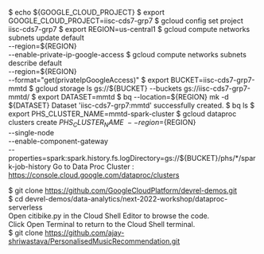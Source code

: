 $ echo ${GOOGLE_CLOUD_PROJECT}
$ export GOOGLE_CLOUD_PROJECT=iisc-cds7-grp7
$ gcloud config set project iisc-cds7-grp7
$ export REGION=us-central1
$ gcloud compute networks subnets update default \
  --region=${REGION} \
  --enable-private-ip-google-access
$ gcloud compute networks subnets describe default \
  --region=${REGION} \
  --format="get(privateIpGoogleAccess)"
$ export BUCKET=iisc-cds7-grp7-mmtd
$ gcloud storage ls gs://${BUCKET} --buckets
gs://iisc-cds7-grp7-mmtd/
$ export DATASET=mmtd
$ bq  --location=${REGION} mk -d ${DATASET}
Dataset 'iisc-cds7-grp7:mmtd' successfully created.
$ bq ls
$ export PHS_CLUSTER_NAME=mmtd-spark-cluster
$  gcloud dataproc clusters create ${PHS_CLUSTER_NAME} \
   --region=${REGION} \
   --single-node \
   --enable-component-gateway \
   --properties=spark:spark.history.fs.logDirectory=gs://${BUCKET}/phs/*/spark-job-history
Go to Data Proc Cluster : https://console.cloud.google.com/dataproc/clusters

$ git clone https://github.com/GoogleCloudPlatform/devrel-demos.git     
$ cd devrel-demos/data-analytics/next-2022-workshop/dataproc-serverless     
Open citibike.py in the Cloud Shell Editor to browse the code.     
Click Open Terminal to return to the Cloud Shell terminal.     
$ git clone https://github.com/ajay-shriwastava/PersonalisedMusicRecommendation.git      